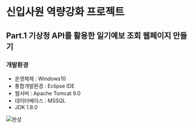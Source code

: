 # 신입사원 역량강화 프로젝트
## Part.1 기상청 API를 활용한 일기예보 조회 웹페이지 만들기
### 개발환경

* 운영체제 : Windows10
* 통합개발환경 : Eclipse IDE
* 웹서버 : Apache Tomcat 9.0
* 데이터베이스 : MSSQL
* JDK 1.8.0

![완성](https://user-images.githubusercontent.com/66190516/92079074-4ac12400-edfa-11ea-994a-f6c7b48f7323.PNG)
